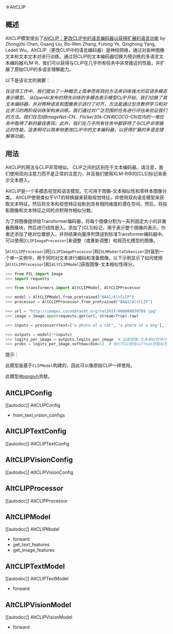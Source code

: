 <!--版权2022 The HuggingFace团队。版权所有。

根据Apache许可证，版本2.0（“许可证”），你不得使用此文件，除非符合许可证的规定。
你可以在以下网址获得许可证的副本

http://www.apache.org/licenses/LICENSE-2.0

除非适用法律、或经书面同意，根据许可证分发的软件是基于“安基础”的，没有任何形式的担保或条件，无论是明示的还是暗示的。请参阅许可证，获取有关特定语言的权限和限制。

⚠️ 请注意，此文件以Markdown格式编写，但包含针对我们的文档生成器（类似于MDX）的特定语法，可能无法在Markdown查看器中正确呈现。-->

＃AltCLIP

## 概述

AltCLIP模型提出了[AltCLIP：更改CLIP中的语言编码器以获得扩展的语言功能](https://arxiv.org/abs/2211.06679v2) by Zhongzhi Chen, Guang Liu, Bo-Wen Zhang, Fulong Ye, Qinghong Yang, Ledell Wu。AltCLIP（更改CLIP中的语言编码器）是神经网络，通过对各种图像文本和文本文本对进行训练。通过将CLIP的文本编码器切换为预训练的多语言文本编码器XLM-R，我们可以获得与CLIP在几乎所有任务中非常接近的性能，并扩展了原始CLIP的多语言理解能力。

以下是该论文的摘要：

*在这项工作中，我们提出了一种概念上简单而有效的方法来训练强大的双语多模态表示模型。
从OpenAI发布的预先训练的多模态表示模型CLIP开始，我们切换了其文本编码器，并对两种语言和图像表示进行了对齐，方法是通过包含教师学习和对比学习的两阶段训练架构来训练。我们通过对广泛范围的任务进行评估来验证我们的方法。我们在包括ImageNet-CN、Flicker30k-CN和COCO-CN在内的一堆任务中取得了新的最佳表现。此外，我们在几乎所有任务中都获得了与CLIP非常接近的性能，这表明可以简单地更改CLIP中的文本编码器，以获得扩展的多语言理解等功能。*

## 用法

AltCLIP的用法与CLIP非常相似。 CLIP之间的区别在于文本编码器。请注意，我们使用双向注意力而不是正常的注意力，并且我们使用XLM-R中的[CLS]标记来表示文本嵌入。

AltCLIP是一个多模态视觉和语言模型。它可用于图像-文本相似性和零样本图像分类。 AltCLIP使用类似于ViT的转换器来获取视觉特征，并使用双向语言模型来获取文本特征。然后将文本和视觉特征投影到具有相同维度的潜在空间。然后，将投影图像和文本特征之间的点积用作相似分数。

为了将图像提供给Transformer编码器，将每个图像分割为一系列固定大小的非重叠图像块，然后进行线性嵌入。添加了[CLS]标记，用于表示整个图像的表示。作者还添加了绝对位置嵌入，并将结果向量序列馈送到标准Transformer编码器中。可以使用[`CLIPImageProcessor`]来调整（或重新调整）和规范化模型的图像。

[`AltCLIPProcessor`]将[`CLIPImageProcessor`]和[`XLMRobertaTokenizer`]封装到一个单一实例中，用于同时对文本进行编码和准备图像。以下示例显示了如何使用[`AltCLIPProcessor`]和[`AltCLIPModel`]获取图像-文本相似性得分。

```python
>>> from PIL import Image
>>> import requests

>>> from transformers import AltCLIPModel, AltCLIPProcessor

>>> model = AltCLIPModel.from_pretrained("BAAI/AltCLIP")
>>> processor = AltCLIPProcessor.from_pretrained("BAAI/AltCLIP")

>>> url = "http://images.cocodataset.org/val2017/000000039769.jpg"
>>> image = Image.open(requests.get(url, stream=True).raw)

>>> inputs = processor(text=["a photo of a cat", "a photo of a dog"], images=image, return_tensors="pt", padding=True)

>>> outputs = model(**inputs)
>>> logits_per_image = outputs.logits_per_image  # 这是图像-文本相似性得分
>>> probs = logits_per_image.softmax(dim=1)  # 我们可以使用softmax获取标签概率
```

提示：

此模型是基于`CLIPModel`构建的，因此可以像原始CLIP一样使用。

此模型由[jongjyh](https://huggingface.co/jongjyh)贡献。

## AltCLIPConfig

[[autodoc]] AltCLIPConfig
- from_text_vision_configs

## AltCLIPTextConfig

[[autodoc]] AltCLIPTextConfig

## AltCLIPVisionConfig

[[autodoc]] AltCLIPVisionConfig

## AltCLIPProcessor

[[autodoc]] AltCLIPProcessor

## AltCLIPModel

[[autodoc]] AltCLIPModel
- forward
- get_text_features
- get_image_features

## AltCLIPTextModel

[[autodoc]] AltCLIPTextModel
- forward

## AltCLIPVisionModel

[[autodoc]] AltCLIPVisionModel
- forward